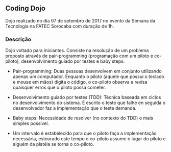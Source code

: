 ## Coding Dojo

Dojo realizado no dia 07 de setembro de 2017 no evento da Semana da Tecnologia
na FATEC Sorocaba com duração de 1h.

### Descrição

Dojo voltado para iniciantes. Consiste na resolução de um problema proposto através de pair-programming
(programação com um piloto e co-piloto), desenvolvimento guiado por testes e
baby steps.

* Pair-programming: Duas pessoas desenvolvem em conjunto utilizando apenas um
computador. Enquanto o piloto (aquele que possui o teclado e mouse em mãos)
digita o código, o co-piloto observa e revisa quaisquer erros que o piloto possa
cometer.

* Desenvolvimento guiado por testes (TDD): Técnica baseada em ciclos no
  desenvolvimento do sistema. É escrito o teste que falhe en seguida o
  desenvolvedor faz a implementação que o teste demanda.

* Baby steps: Necessidade de resolver (no contexto do TDD) o mais simples
  possível.

* Um intervalo é estabelecido para que o piloto faça a implementação necessária,
  estourado este tempo o co-piloto assume o lugar do piloto e alguém da platéia
  se torna o co-piloto.
